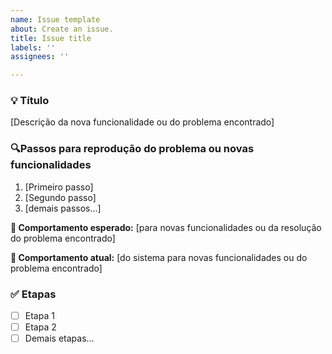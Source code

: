 ```yaml
---
name: Issue template
about: Create an issue.
title: Issue title
labels: ''
assignees: ''

---
```


### 💡 Título
[Descrição da nova funcionalidade ou do problema encontrado]

### 🔍Passos para reprodução do problema ou novas funcionalidades
1. [Primeiro passo]
2. [Segundo passo]
3. [demais passos...]

**🙂 Comportamento esperado:** [para novas funcionalidades ou da resolução do problema encontrado]

**🙁 Comportamento atual:** [do sistema para novas funcionalidades ou do problema encontrado]
### ✅ Etapas
* [ ] Etapa 1
* [ ] Etapa 2
* [ ] Demais etapas...